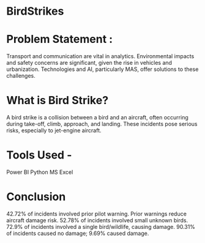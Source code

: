 # BirdStrikes
# Problem Statement :
 Transport and communication are vital in analytics. Environmental impacts and safety concerns are significant, given the rise in vehicles and urbanization. Technologies and AI, particularly MAS, offer solutions to these challenges.

# What is Bird Strike?
A bird strike is a collision between a bird and an aircraft, often occurring during take-off, climb, approach, and landing. These incidents pose serious risks, especially to jet-engine aircraft.

# Tools Used - 
  Power BI Python MS Excel

# Conclusion
 42.72% of incidents involved prior pilot warning. Prior warnings reduce aircraft damage risk. 52.78% of incidents involved small unknown birds. 72.9% of incidents involved a single bird/wildlife, causing damage. 90.31% of incidents caused no damage; 9.69% caused damage.
